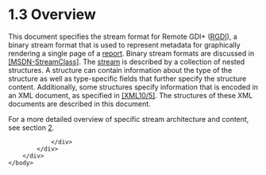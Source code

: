 <html dir="LTR" xmlns:mshelp="http://msdn.microsoft.com/mshelp" xmlns:ddue="http://ddue.schemas.microsoft.com/authoring/2003/5" xmlns:xlink="http://www.w3.org/1999/xlink" xmlns:tool="http://www.microsoft.com/tooltip">
    <head>
        <meta http-equiv="Content-Type" content="text/html; CHARSET=utf-8"></meta>
        <meta name="save" content="history"></meta>
        <title>1.3 Overview</title>
        <xml>
            <mshelp:toctitle title="1.3 Overview"></mshelp:toctitle>
            <mshelp:rltitle title="[MS-RGDI]: Overview"></mshelp:rltitle>
            <mshelp:keyword index="A" term="24c171cb-08a4-4cd1-888e-92296329117b"></mshelp:keyword>
            <mshelp:attr name="DCSext.ContentType" value="open specification"></mshelp:attr>
            <mshelp:attr name="AssetID" value="24c171cb-08a4-4cd1-888e-92296329117b"></mshelp:attr>
            <mshelp:attr name="TopicType" value="kbRef"></mshelp:attr>
            <mshelp:attr name="DCSext.Title" value="[MS-RGDI]: Overview" />
        </xml>
    </head>
    <body>
        <div id="header">
            <h1 class="heading">1.3 Overview</h1>
        </div>
        <div id="mainSection">
            <div id="mainBody">
                <div id="allHistory" class="saveHistory"></div>
                <div id="sectionSection0" class="section" name="collapseableSection">
                    

<p>This document specifies the stream format for Remote GDI+ (<a href="557e6223-9107-4be3-9f7c-b83beb5d16fc.htm#gt_3b4b2dcd-d68b-47da-9487-52e52fc60057">RGDI</a>), a binary stream
format that is used to represent metadata for graphically rendering a single
page of a <a href="557e6223-9107-4be3-9f7c-b83beb5d16fc.htm#gt_556439b8-0249-44d1-894c-6c7dbd8f0a00">report</a>. Binary
stream formats are discussed in <a href="https://go.microsoft.com/fwlink/?LinkId=150479">[MSDN-StreamClass]</a>.
The <a href="557e6223-9107-4be3-9f7c-b83beb5d16fc.htm#gt_f3529cd8-50da-4f36-aa0b-66af455edbb6">stream</a> is described
by a collection of nested structures. A structure can contain information about
the type of the structure as well as type-specific fields that further specify
the structure content. Additionally, some structures specify information that
is encoded in an XML document, as specified in <a href="https://go.microsoft.com/fwlink/?LinkId=221669">[XML10/5]</a>. The
structures of these XML documents are described in this document.</p>

<p>For a more detailed overview of specific stream architecture
and content, see section <a href="94074a9a-494f-4ca3-b3d6-88c69980f028.htm">2</a>.</p>


                </div>
            </div>
        </div>
    </body>
</html>